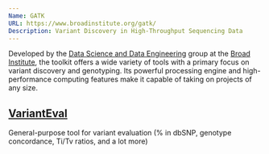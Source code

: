 ```yaml
---
Name: GATK
URL: https://www.broadinstitute.org/gatk/
Description: Variant Discovery in High-Throughput Sequencing Data
---
```


Developed by the [Data Science and Data Engineering][dsde] group at the [Broad Institute][broad], the toolkit offers a wide variety of tools with a primary focus on variant discovery and genotyping. Its powerful processing engine and high-performance computing features make it capable of taking on projects of any size.

## [VariantEval][varianteval]
General-purpose tool for variant evaluation (% in dbSNP, genotype concordance, Ti/Tv ratios, and a lot more)


[broad]: http://www.broadinstitute.org/
[dsde]: http://www.broadinstitute.org/dsde
[varianteval]: https://www.broadinstitute.org/gatk/gatkdocs/org_broadinstitute_gatk_tools_walkers_varianteval_VariantEval.php
